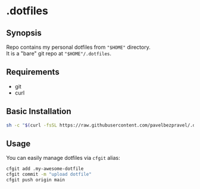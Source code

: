 # .dotfiles

## Synopsis

Repo contains my personal dotfiles from `"$HOME"` directory.  
It is a "bare" git repo at `"$HOME"/.dotfiles`.  

## Requirements

- git  
- curl  

## Basic Installation

```sh
sh -c "$(curl -fsSL https://raw.githubusercontent.com/pavelbezpravel/.dotfiles/main/.config/setup/install.sh)"
```

## Usage

You can easily manage dotfiles via `cfgit` alias:

```sh
cfgit add .my-awesome-dotfile
cfgit commit -m "upload dotfile"
cfgit push origin main
```
